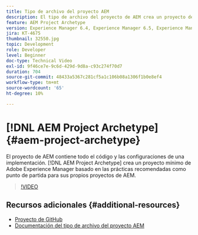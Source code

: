 ```yaml
---
title: Tipo de archivo del proyecto AEM
description: El tipo de archivo del proyecto de AEM crea un proyecto de Adobe Experience Manager mínimo basado en las prácticas recomendadas como punto de partida para sus propios proyectos de AEM.
feature: AEM Project Archetype
version: Experience Manager 6.4, Experience Manager 6.5, Experience Manager as a Cloud Service
jira: KT-4675
thumbnail: 32550.jpg
topic: Development
role: Developer
level: Beginner
doc-type: Technical Video
exl-id: 9f46ce7e-9c6d-429d-9d8a-c93c274f70d7
duration: 704
source-git-commit: 48433a5367c281cf5a1c106b08a1306f1b0e8ef4
workflow-type: tm+mt
source-wordcount: '65'
ht-degree: 10%

---
```


# [!DNL AEM Project Archetype] {#aem-project-archetype}

El proyecto de AEM contiene todo el código y las configuraciones de una implementación. [!DNL AEM Project Archetype] crea un proyecto mínimo de Adobe Experience Manager basado en las prácticas recomendadas como punto de partida para sus propios proyectos de AEM.

>[!VIDEO](https://video.tv.adobe.com/v/36897?quality=12&learn=on&captions=spa)

## Recursos adicionales {#additional-resources}

* [Proyecto de GitHub](https://github.com/adobe/aem-project-archetype)
* [Documentación del tipo de archivo del proyecto AEM](https://experienceleague.adobe.com/docs/experience-manager-core-components/using/developing/archetype/overview.html?lang=es)
